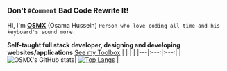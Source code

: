 ### Don't `#Comment` Bad Code Rewrite It!
Hi, I'm **[OSMX](https://www.osmx.me/)** (Osama Hussein) `Person who love coding all time and his keyboard's sound more.`

**Self-taught full stack developer, designing and developing websites/applications**
[See my Toolbox](https://osmx.me/toolbox)
|   |     |     |
|---|:---:|:---:|
|![OSMX's GitHub stats](https://github-readme-stats.vercel.app/api?username=itsosmx&theme=dark&show_icons=true)| [![Top Langs](https://github-readme-stats.vercel.app/api/top-langs/?username=itsosmx&layout=compact&theme=dark)](https://github.com/anuraghazra/github-readme-stats) |

<!---
itsosmx/itsosmx is a ✨ special ✨ repository because its `README.md` (this file) appears on your GitHub profile.
You can click the Preview link to take a look at your changes.
--->
